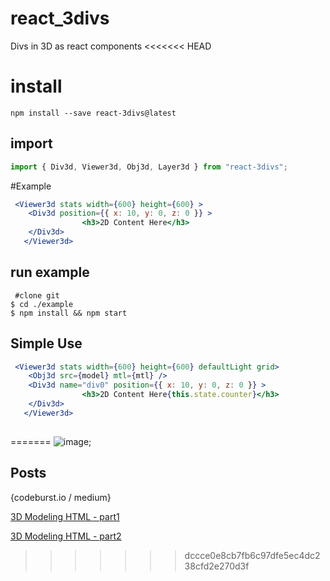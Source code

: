 # react_3divs
Divs in 3D as react components 
<<<<<<< HEAD

# install
```
npm install --save react-3divs@latest
```

## import
```js
import { Div3d, Viewer3d, Obj3d, Layer3d } from "react-3divs";
```

#Example
```jsx
 <Viewer3d stats width={600} height={600} >
    <Div3d position={{ x: 10, y: 0, z: 0 }} >
                <h3>2D Content Here</h3>
    </Div3d>
   </Viewer3d>
```
## run example
```
 #clone git
$ cd ./example 
$ npm install && npm start

```

## Simple Use
```jsx
 <Viewer3d stats width={600} height={600} defaultLight grid>
    <Obj3d src={model} mtl={mtl} />
    <Div3d name="div0" position={{ x: 10, y: 0, z: 0 }} >
                <h3>2D Content Here{this.state.counter}</h3>
    </Div3d>
   </Viewer3d>
   
```

=======
![image](https://cdn-images-1.medium.com/max/1600/1*YVE7Z9V4iL7mgSiY2xDw7w.png);
## Posts 

{codeburst.io / medium}

[3D Modeling HTML - part1](https://codeburst.io/3d-modeling-html-part-1-98b730fd308e)

[3D Modeling HTML - part2](https://codeburst.io/3d-modeling-html-part-2-84ea243a39ce)
>>>>>>> dccce0e8cb7fb6c97dfe5ec4dc238cfd2e270d3f

